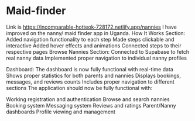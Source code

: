 # Maid-finder
Link is https://incomparable-hotteok-728172.netlify.app/nannies
I have improved on the nanny/ maid finder app in Uganda.
How It Works Section:
Added navigation functionality to each step
Made steps clickable and interactive
Added hover effects and animations
Connected steps to their respective pages
Browse Nannies Section:
Connected to Supabase to fetch real nanny data
Implemented proper navigation to individual nanny profiles

Dashboard:
The dashboard is now fully functional with real-time data
Shows proper statistics for both parents and nannies
Displays bookings, messages, and reviews counts
Includes proper navigation to different sections
The application should now be fully functional with:

Working registration and authentication
Browse and search nannies
Booking system
Messaging system
Reviews and ratings
Parent/Nanny dashboards
Profile viewing and management


